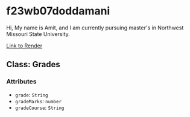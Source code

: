 # f23wb07doddamani

Hi, My name is Amit, and I am currently pursuing master's in Northwest Missouri State University.

[Link to Render](https://s23db07doddamani.onrender.com/)

## Class: Grades
### Attributes
* `grade`: `String` 
* `gradeMarks`: `number`
* `gradeCourse`: `String`

